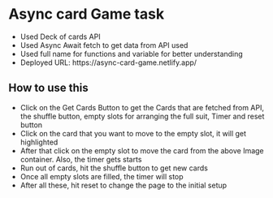 <h1>Async card Game task</h1>
<ul>
  <li>Used Deck of cards API</li>
  <li>Used Async Await fetch to get data from API used</li>
  <li>Used full name for functions and variable for better understanding</li>
  <li>Deployed URL: https://async-card-game.netlify.app/</li>
</ul>

<h2>How to use this</h2>
<ul>
  <li>Click on the Get Cards Button to get the Cards that are fetched from API, the shuffle button, empty slots for arranging the full suit, Timer and reset button</li>
  <li> Click on the card that you want to move to the empty slot, it will get highlighted</li>
  <li>After that click on the empty slot to move the card from the above Image container. Also, the timer gets starts</li>
  <li>Run out of cards, hit the shuffle button to get new cards</li>
  <li>Once all empty slots are filled, the timer will stop</li>
  <li>After all these, hit reset to change the page to the initial setup</li>
</ul>
